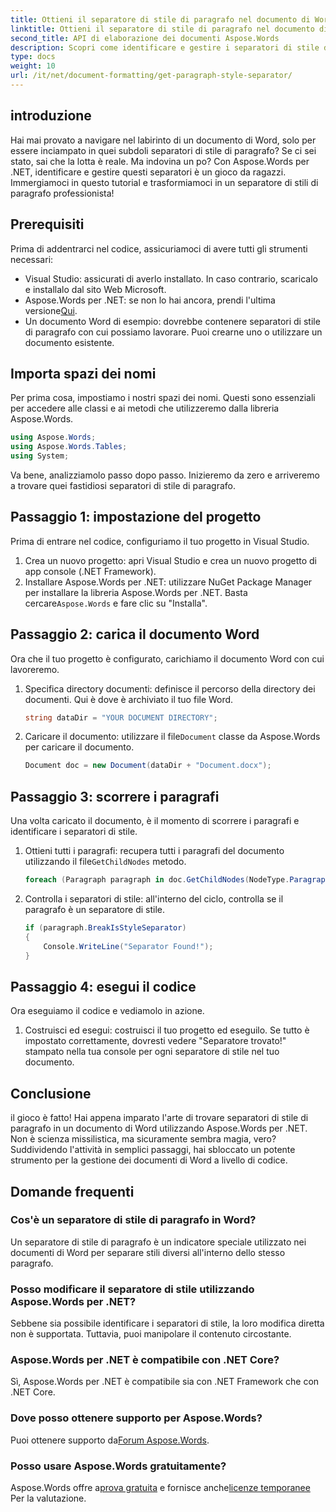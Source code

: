 ```yaml
---
title: Ottieni il separatore di stile di paragrafo nel documento di Word
linktitle: Ottieni il separatore di stile di paragrafo nel documento di Word
second_title: API di elaborazione dei documenti Aspose.Words
description: Scopri come identificare e gestire i separatori di stile di paragrafo nei documenti di Word utilizzando Aspose.Words per .NET con questo tutorial completo e passo passo.
type: docs
weight: 10
url: /it/net/document-formatting/get-paragraph-style-separator/
---
```


## introduzione

Hai mai provato a navigare nel labirinto di un documento di Word, solo per essere inciampato in quei subdoli separatori di stile di paragrafo? Se ci sei stato, sai che la lotta è reale. Ma indovina un po? Con Aspose.Words per .NET, identificare e gestire questi separatori è un gioco da ragazzi. Immergiamoci in questo tutorial e trasformiamoci in un separatore di stili di paragrafo professionista!

## Prerequisiti

Prima di addentrarci nel codice, assicuriamoci di avere tutti gli strumenti necessari:

- Visual Studio: assicurati di averlo installato. In caso contrario, scaricalo e installalo dal sito Web Microsoft.
-  Aspose.Words per .NET: se non lo hai ancora, prendi l'ultima versione[Qui](https://releases.aspose.com/words/net/).
- Un documento Word di esempio: dovrebbe contenere separatori di stile di paragrafo con cui possiamo lavorare. Puoi crearne uno o utilizzare un documento esistente.

## Importa spazi dei nomi

Per prima cosa, impostiamo i nostri spazi dei nomi. Questi sono essenziali per accedere alle classi e ai metodi che utilizzeremo dalla libreria Aspose.Words.

```csharp
using Aspose.Words;
using Aspose.Words.Tables;
using System;
```

Va bene, analizziamolo passo dopo passo. Inizieremo da zero e arriveremo a trovare quei fastidiosi separatori di stile di paragrafo.

## Passaggio 1: impostazione del progetto

Prima di entrare nel codice, configuriamo il tuo progetto in Visual Studio.

1. Crea un nuovo progetto: apri Visual Studio e crea un nuovo progetto di app console (.NET Framework).
2.  Installare Aspose.Words per .NET: utilizzare NuGet Package Manager per installare la libreria Aspose.Words per .NET. Basta cercare`Aspose.Words` e fare clic su "Installa".

## Passaggio 2: carica il documento Word

Ora che il tuo progetto è configurato, carichiamo il documento Word con cui lavoreremo.

1. Specifica directory documenti: definisce il percorso della directory dei documenti. Qui è dove è archiviato il tuo file Word.

    ```csharp
    string dataDir = "YOUR DOCUMENT DIRECTORY";
    ```

2.  Caricare il documento: utilizzare il file`Document` classe da Aspose.Words per caricare il documento.

    ```csharp
    Document doc = new Document(dataDir + "Document.docx");
    ```

## Passaggio 3: scorrere i paragrafi

Una volta caricato il documento, è il momento di scorrere i paragrafi e identificare i separatori di stile.

1.  Ottieni tutti i paragrafi: recupera tutti i paragrafi del documento utilizzando il file`GetChildNodes` metodo.

    ```csharp
    foreach (Paragraph paragraph in doc.GetChildNodes(NodeType.Paragraph, true))
    ```

2. Controlla i separatori di stile: all'interno del ciclo, controlla se il paragrafo è un separatore di stile.

    ```csharp
    if (paragraph.BreakIsStyleSeparator)
    {
        Console.WriteLine("Separator Found!");
    }
    ```

## Passaggio 4: esegui il codice

Ora eseguiamo il codice e vediamolo in azione.

1. Costruisci ed esegui: costruisci il tuo progetto ed eseguilo. Se tutto è impostato correttamente, dovresti vedere "Separatore trovato!" stampato nella tua console per ogni separatore di stile nel tuo documento.

## Conclusione

il gioco è fatto! Hai appena imparato l'arte di trovare separatori di stile di paragrafo in un documento di Word utilizzando Aspose.Words per .NET. Non è scienza missilistica, ma sicuramente sembra magia, vero? Suddividendo l'attività in semplici passaggi, hai sbloccato un potente strumento per la gestione dei documenti di Word a livello di codice.

## Domande frequenti

### Cos'è un separatore di stile di paragrafo in Word?
Un separatore di stile di paragrafo è un indicatore speciale utilizzato nei documenti di Word per separare stili diversi all'interno dello stesso paragrafo.

### Posso modificare il separatore di stile utilizzando Aspose.Words per .NET?
Sebbene sia possibile identificare i separatori di stile, la loro modifica diretta non è supportata. Tuttavia, puoi manipolare il contenuto circostante.

### Aspose.Words per .NET è compatibile con .NET Core?
Sì, Aspose.Words per .NET è compatibile sia con .NET Framework che con .NET Core.

### Dove posso ottenere supporto per Aspose.Words?
 Puoi ottenere supporto da[Forum Aspose.Words](https://forum.aspose.com/c/words/8).

### Posso usare Aspose.Words gratuitamente?
 Aspose.Words offre a[prova gratuita](https://releases.aspose.com/) e fornisce anche[licenze temporanee](https://purchase.aspose.com/temporary-license/) Per la valutazione.